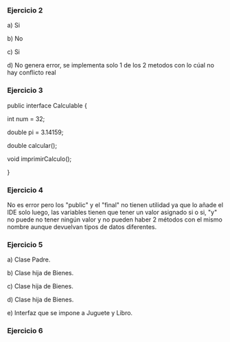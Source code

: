 ### Ejercicio 2
a) Si

b) No

c) Si

d) No genera error, se implementa solo 1 de los 2 metodos con lo cúal no hay conflicto real

### Ejercicio 3
public interface Calculable {

int num = 32;

double pi = 3.14159;

double calcular();

void imprimirCalculo();

}

### Ejercicio 4
No es error pero los "public" y el "final" no tienen utilidad ya que lo añade el IDE solo luego, las variables tienen que tener un valor asignado si o si, "y" no puede no tener ningún valor y no pueden haber 2 métodos con el mismo nombre aunque devuelvan tipos de datos diferentes.

### Ejercicio 5
a) Clase Padre.

b) Clase hija de Bienes.

c) Clase hija de Bienes.

d) Clase hija de Bienes.

e) Interfaz que se impone a Juguete y Libro.


### Ejercicio 6
